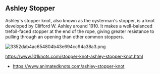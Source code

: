## Ashley Stopper

Ashley's stopper knot, also known as the oysterman's stopper, is a knot developed by Clifford W. Ashley around 1910. It makes a well-balanced trefoil-faced stopper at the end of the rope, giving greater resistance to pulling through an opening than other common stoppers.

![3352dab4ac654804b43e694cc94a38a3.png](../../_resources/3352dab4ac654804b43e694cc94a38a3.png)

https://www.101knots.com/stopper-knot-ashley-stopper-knot.html



- https://www.animatedknots.com/ashley-stopper-knot